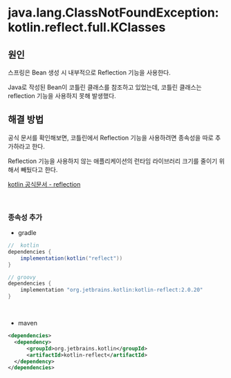 # java.lang.ClassNotFoundException: kotlin.reflect.full.KClasses

## 원인
스프링은 Bean 생성 시 내부적으로 Reflection 기능을 사용한다.

Java로 작성된 Bean이 코틀린 클래스를 참조하고 있었는데, 코틀린 클래스는 reflection 기능을 사용하지 못해 발생했다.

## 해결 방법
공식 문서를 확인해보면, 코틀린에서 Reflection 기능을 사용하려면 종속성을 따로 추가하라고 한다.

Reflection 기능을 사용하지 않는 애플리케이션의 런타임 라이브러리 크기를 줄이기 위해서 빼뒀다고 한다.

[kotlin 공식문서 - reflection](https://kotlinlang.org/docs/reflection.html#da792f27)

<br />

### 종속성 추가

- gradle
```gradle
//  kotlin
dependencies {
    implementation(kotlin("reflect"))
}

// groovy
dependencies {
    implementation "org.jetbrains.kotlin:kotlin-reflect:2.0.20"
}
```

<br />

- maven
```xml
<dependencies>
  <dependency>
      <groupId>org.jetbrains.kotlin</groupId>
      <artifactId>kotlin-reflect</artifactId>
  </dependency>
</dependencies>
```
